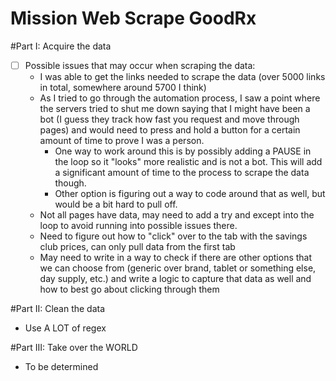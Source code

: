 # Mission Web Scrape GoodRx

#Part I: Acquire the data
- [ ] Possible issues that may occur when scraping the data:
	- I was able to get the links needed to scrape the data (over 5000 links in total, somewhere around 5700 I think) 
	- As I tried to go through the automation process, I saw a point where the servers tried to shut me down saying that I might have been a bot (I guess they track how fast you request and move through pages) and would need to press and hold a button for a certain amount of time to prove I was a person.
		- One way to work around this is by possibly adding a PAUSE in the loop so it "looks" more realistic and is not a bot. This will add a significant amount of time to the process to scrape the data though.
		- Other option is figuring out a way to code around that as well, but would be a bit hard to pull off.
	- Not all pages have data, may need to add a try and except into the loop to avoid running into possible issues there.
	- Need to figure out how to "click" over to the tab with the savings club prices, can only pull data from the first tab
	- May need to write in a way to check if there are other options that we can choose from (generic over brand, tablet or something else, day supply, etc.) and write a logic to capture that data as well and how to best go about clicking through them

#Part II: Clean the data
- Use A LOT of regex

#Part III: Take over the WORLD
- To be determined